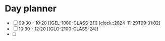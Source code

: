 # Day planner

- [ ] 09:30 - 10:20 [[GEL-1000-CLASS-21]]
      [clock::2024-11-29T09:31:02]
- [ ] 10:30 - 12:20 [[GLO-2100-CLASS-24]]
- [ ] 
